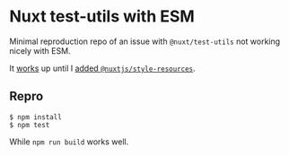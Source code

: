 # Nuxt test-utils with ESM

Minimal reproduction repo of an issue with `@nuxt/test-utils` not working nicely with ESM.

It [works](https://github.com/GMartigny/nuxt-test-utils-esm/commit/76b86c7b55afb70baefb3391d89ef504d5fe2c9f) up until I [added `@nuxtjs/style-resources`](https://github.com/GMartigny/nuxt-test-utils-esm/commit/0fef52f29f0f7c7ddaa614f0f69c40e160d444cd).


## Repro

    $ npm install
    $ npm test

While `npm run build` works well.
